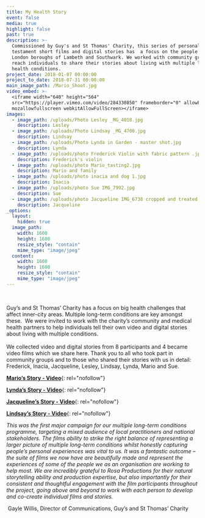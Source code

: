 ```yaml
---
title: My Health Story
event: false
media: true
highlight: false
past: true
description: >-
  Commissioned by Guy's and St Thomas' Charity, this series of personal
  testament short films and digital stories has  a focus on the people of the
  London boroughs of Lambeth and Southwark. We worked with community groups to
  reach individuals to share their stories about living with multiple long term
  health conditions.
project_date: 2018-01-07 00:00:00
project_to_date: 2018-07-31 00:00:00
main_image_path: /Mario_Shoot.jpg
video_embed: >-
  <iframe width="640" height="564"
  src="https://player.vimeo.com/video/284330850" frameborder="0" allowFullScreen
  mozallowfullscreen webkitAllowFullScreen></iframe>
images:
  - image_path: /uploads/Photo Lesley _MG_4018.jpg
    description: Lesley
  - image_path: /uploads/Photo Lindsay _MG_4700.jpg
    description: Lindsay
  - image_path: /uploads/Photo Lynda in Garden - master shot.jpg
    description: Lynda
  - image_path: /uploads/photo Frederick Violin with fabric pattern .jpg
    description: Frederick's violin
  - image_path: /uploads/photo Mario_tasting2.jpg
    description: Mario and family
  - image_path: /uploads/photo inacia and dog 1.jpg
    description: Inacia
  - image_path: /uploads/photo Sue IMG_7992.jpg
    description: Sue
  - image_path: /uploads/photo Jacqueline IMG_6738 cropped and treated.jpg
    description: Jacqueline
_options:
  layout:
    hidden: true
  image_path:
    width: 1600
    height: 1600
    resize_style: "contain"
    mime_type: "image/jpeg"
  content:
    width: 1600
    height: 1600
    resize_style: "contain"
    mime_type: "image/jpeg"
---
```

&nbsp;

Guy’s and St Thomas’ Charity has a focus on big health challenges that affect inner-city areas. Multiple long-term conditions are key amongst these.&nbsp; We were invited to work with the charity’s community and medical health partners to help individuals tell their own video and digital stories about living with multiple conditions.<br><br>We collected video and digital stories from 8 participants and 4 became video films which we share here. Thank you to all who took part in community groups and to those who shared their stories with us in detail: Frederick, Inacia, Jacqueline, Lesley, Lindsay, Lynda, Mario and Sue.

[**Mario’s Story - Video**](https://vimeo.com/283915061?share=copy "Mario's Story"){: rel="nofollow"}

[**Lynda’s Story  - Video**](https://vimeo.com/283914290/e99fb4ba7d?share=copy "Lynda's Story"){: rel="nofollow"}

[**Jacqueline’s Story - Video**](https://vimeo.com/284330850?share=copy "Jacqueline's Story"){: rel="nofollow"}

[**Lindsay’s Story - Video**](https://vimeo.com/283913788/c49ddfef52?share=copy "Lindsay's Story"){: rel="nofollow"}

*This was the first major campaign for our multiple long-term conditions programme, targeting a mixed audience of local practitioners and national stakeholders. The films ability to strike the right balance of representing a larger picture of multiple long-term conditions whilst honestly capturing people’s personal experiences was vital to us. It was a fantastic outcome – the suite of films we now have are beautifully made and represent the experiences of some of the people we as an organisation are working to help most. We are incredibly grateful to Rosa Productions for their natural storytelling ability and production expertise, but also importantly for their consistent and thoughtful engagement with the film participants throughout the project, going above and beyond to work with each person to develop and co-create individual films and stories.*

&nbsp;Gayle Willis, Director of Communications, Guy’s and St Thomas’ Charity